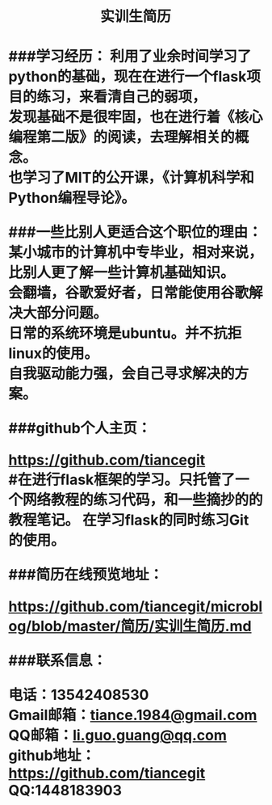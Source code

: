 
<h1 style="text-align:center">实训生简历 <h1>

###学习经历：
利用了业余时间学习了python的基础，现在在进行一个flask项目的练习，来看清自己的弱项，  
发现基础不是很牢固，也在进行着《核心编程第二版》的阅读，去理解相关的概念。  
也学习了MIT的公开课，《计算机科学和Python编程导论》。


###一些比别人更适合这个职位的理由：
某小城市的计算机中专毕业，相对来说，比别人更了解一些计算机基础知识。  
会翻墙，谷歌爱好者，日常能使用谷歌解决大部分问题。  
日常的系统环境是ubuntu。并不抗拒linux的使用。  
自我驱动能力强，会自己寻求解决的方案。


###github个人主页：

https://github.com/tiancegit  
\#在进行flask框架的学习。只托管了一个网络教程的练习代码，和一些摘抄的的教程笔记。
在学习flask的同时练习Git的使用。

###简历在线预览地址：

https://github.com/tiancegit/microblog/blob/master/简历/实训生简历.md


###联系信息：

电话：13542408530  
Gmail邮箱：tiance.1984@gmail.com  
QQ邮箱：li.guo.guang@qq.com  
github地址：https://github.com/tiancegit  
QQ:1448183903
